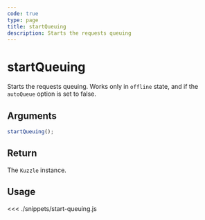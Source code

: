 ```yaml
---
code: true
type: page
title: startQueuing
description: Starts the requests queuing
---
```


# startQueuing

Starts the requests queuing.
Works only in `offline` state, and if the `autoQueue` option is set to false.

## Arguments

```javascript
startQueuing();
```

## Return

The `Kuzzle` instance.

## Usage

<<< ./snippets/start-queuing.js
